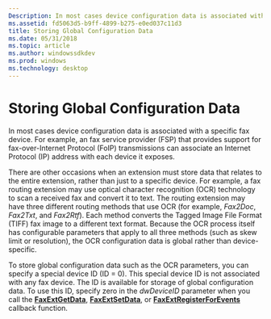 ```yaml
---
Description: In most cases device configuration data is associated with a specific fax device.
ms.assetid: fd5063d5-b9ff-4899-b275-e0ed037c11d3
title: Storing Global Configuration Data
ms.date: 05/31/2018
ms.topic: article
ms.author: windowssdkdev
ms.prod: windows
ms.technology: desktop
---
```


# Storing Global Configuration Data

In most cases device configuration data is associated with a specific fax device. For example, an fax service provider (FSP) that provides support for fax-over-Internet Protocol (FoIP) transmissions can associate an Internet Protocol (IP) address with each device it exposes.

There are other occasions when an extension must store data that relates to the entire extension, rather than just to a specific device. For example, a fax routing extension may use optical character recognition (OCR) technology to scan a received fax and convert it to text. The routing extension may have three different routing methods that use OCR (for example, *Fax2Doc*, *Fax2Txt*, and *Fax2Rtf*). Each method converts the Tagged Image File Format (TIFF) fax image to a different text format. Because the OCR process itself has configurable parameters that apply to all three methods (such as skew limit or resolution), the OCR configuration data is global rather than device-specific.

To store global configuration data such as the OCR parameters, you can specify a special device ID (ID = 0). This special device ID is not associated with any fax device. The ID is available for storage of global configuration data. To use this ID, specify zero in the *dwDeviceID* parameter when you call the [**FaxExtGetData**](/windows/previous-versions/FaxExt/nf-faxext-faxextgetdata?branch=master), [**FaxExtSetData**](/windows/previous-versions/FaxExt/nf-faxext-faxextsetdata?branch=master), or [**FaxExtRegisterForEvents**](/windows/previous-versions/FaxExt/nf-faxext-faxextregisterforevents?branch=master) callback function.

 

 



